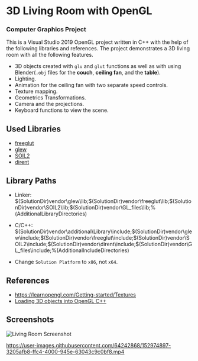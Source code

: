 # 3D Living Room with OpenGL
### Computer Graphics Project
This is a Visual Studio 2019 OpenGL project written in C++ with the help of the following libraries and references. The project demonstrates a 3D living room with all the following features.
* 3D objects created with `glu` and `glut` functions as well as with using Blender(`.obj` files for the **couch**, **ceiling fan**, and the **table**).
* Lighting.
* Animation for the ceiling fan with two separate speed controls.
* Texture mapping.
* Geometrics Transformations.
* Camera and the projections.
* Keyboard functions to view the scene.

## Used Libraries
* [freeglut](http://prdownloads.sourceforge.net/freeglut/freeglut-3.0.0.tar.gz?download)
* [glew](https://sourceforge.net/projects/glew/files/glew/2.1.0/glew-2.1.0-win32.zip/download)
* [SOIL2](https://github.com/SpartanJ/SOIL2)
* [dirent](https://github.com/tronkko/dirent)

## Library Paths
* Linker:
$(SolutionDir)vendor\glew\lib;$(SolutionDir)vendor\freeglut\lib;$(SolutionDir)vendor\SOIL2\lib;$(SolutionDir)vendor\GL_files\lib;%(AdditionalLibraryDirectories)

* C/C++: $(SolutionDir)vendor\additional\Library\include;$(SolutionDir)vendor\glew\include;$(SolutionDir)vendor\freeglut\include;$(SolutionDir)vendor\SOIL2\include;$(SolutionDir)vendor\dirent\include;$(SolutionDir)vendor\GL_files\include;%(AdditionalIncludeDirectories)

* Change `Solution Platform` to `x86`, not `x64`.

## References 
* https://learnopengl.com/Getting-started/Textures
* [Loading 3D objects into OpenGL C++](https://github.com/WHKnightZ/OpenGL-Load-Model)

## Screenshots
![Living Room Screenshot](https://github.com/s16417/ProjectLivingRooom/blob/master/screenshots/Capture.PNG)




https://user-images.githubusercontent.com/64242868/152974897-3205afb8-ffc4-4000-945e-63043c9c0bf8.mp4

